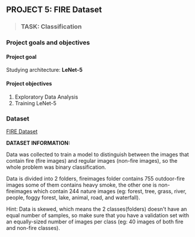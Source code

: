 ## PROJECT 5: FIRE Dataset

> ### TASK: Classification

### Project goals and objectives

#### Project goal

Studying architecture: **LeNet-5**

#### Project objectives

1. Exploratory Data Analysis
2. Training LeNet-5

### Dataset

[FIRE Dataset](https://www.kaggle.com/phylake1337/fire-dataset)

**DATASET INFORMATION:**

Data was collected to train a model to distinguish between the images that contain fire (fire images) and regular images (non-fire images), so the whole problem was binary classification.

Data is divided into 2 folders, fireimages folder contains 755 outdoor-fire images some of them contains heavy smoke, the other one is non-fireimages which contain 244 nature images (eg: forest, tree, grass, river, people, foggy forest, lake, animal, road, and waterfall).

Hint: Data is skewed, which means the 2 classes(folders) doesn't have an equal number of samples, so make sure that you have a validation set with an equally-sized number of images per class (eg: 40 images of both fire and non-fire classes).

